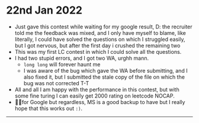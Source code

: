 # 22nd Jan 2022

- Just gave this contest while waiting for my google result, D: the recruiter told me the feedback was mixed, and I only have myself to blame, like literally, I could have solved the questions on which I struggled easily, but I got nervous, but after the first day i crushed the remaining two
- This was my first LC contest in which I could solve all the questions.
- I had two stupid errors, and I got two WA, urghh mann.
  - `long long` will forever haunt me
  - I was aware of the bug which gave the WA before submitting, and I also fixed it, but I submitted the stale copy of the file on which the bug was not corrected T-T
- All and all I am happy with the performance in this contest, but with some fine turing I can easily get 2000 rating on leetcode NOCAP.
- 🤞🏻for Google but regardless, MS is a good backup to have but I really hope that this works out `:)`.

---